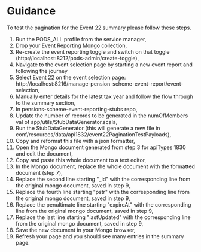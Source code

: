 # Guidance

To test the pagination for the Event 22 summary please follow these steps.

1. Run the PODS_ALL profile from the service manager,
2. Drop your Event Reporting Mongo collection,
3. Re-create the event reporting toggle and switch on that toggle (http://localhost:8212/pods-admin/create-toggle),
4. Navigate to the event selection page by starting a new event report and following the journey
5. Select Event 22 on the event selection page: http://localhost:8216/manage-pension-scheme-event-report/event-selection,
6. Manually enter details for the latest tax year and follow the flow through to the summary section,
7. In pensions-scheme-event-reporting-stubs repo,
8. Update the number of records to be generated in the numOfMembers val of app/utils/StubDataGenerator.scala,
9. Run the StubDataGenerator (this will generate a new file in conf/resources/data/api1832/event22PaginationTestPayloads),
10. Copy and reformat this file with a json formatter,
11. Open the Mongo document generated from step 3 for apiTypes 1830 and edit the document,
12. Copy and paste this whole document to a text editor,
13. In the Mongo document, replace the whole document with the formatted document (step 7),
14. Replace the second line starting "_id" with the corresponding line from the original mongo document, saved in step 9,
15. Replace the fourth line starting "pstr" with the corresponding line from the original mongo document, saved in step 9,
16. Replace the penultimate line starting "expireAt" with the corresponding line from the original mongo document, saved in step 9,
17. Replace the last line starting "lastUpdated" with the corresponding line from the original mongo document, saved in step 9,
18. Save the new document in your Mongo browser,
19. Refresh your page and you should see many entries in the summary page.